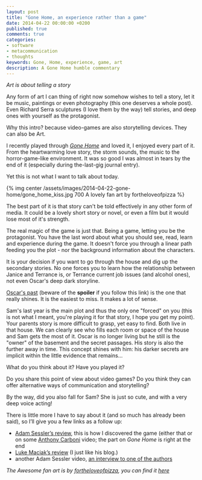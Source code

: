 ```yaml
---
layout: post
title: "Gone Home, an experience rather than a game"
date: 2014-04-22 00:00:00 +0200
published: true
comments: true
categories:
- software
- metacommunication
- thoughts
keywords: Gone, Home, experience, game, art
description: A Gone Home humble commentary
---
```


*Art is about telling a story*

Any form of art I can thing of right now somehow wishes to tell a story, let it be music, paintings or even photography (this one deserves a whole post).
Even Richard Serra sculptures (I love them by the way) tell stories, and deep ones with yourself as the protagonist.

Why this intro? because video-games are also storytelling devices. 
They can also be Art.

I recently played through [*Gone Home*][gone_home] and loved it, I enjoyed every part of it.
From the heartwarming love story, the storm sounds, the music to the horror-game-like environment.
It was so good I was almost in tears by the end of it (especially during the-last-gig journal entry). 

Yet this is not what I want to talk about today.

{% img center /assets/images/2014-04-22-gone-home/gone_home_kiss.jpg 700 A lovely fan art by fortheloveofpizza %}

The best part of it is that story can't be told effectively in any other form of media.
It could be a lovely short story or novel, or even a film but it would lose most of it's strength.

The real magic of the game is just that. Being a game, letting you be the protagonist. You have the last word about what you should see, read, learn and experience during the game. It doesn't force you through a linear path feeding you the plot - nor the background information about the characters.

It is your decision if you want to go through the house and dig up the secondary stories. 
No one forces you to learn how the relationship between Janice and Terrance is, or Terrance current job issues (and alcohol ones), not even Oscar's deep dark storyline.

[Oscar's past][transgression] (beware of the **spoiler** if you follow this link) is the one that really shines. It is the easiest to miss.
It makes a lot of sense.

Sam's last year is the main plot and thus the only one "forced" on you (this is not what I meant, you're playing it for that story, I hope you get my point).
Your parents story is more difficult to grasp, yet easy to find. Both live in that house. We can clearly see who fills each room or space of the house and Sam gets the most of it.
Oscar is no longer living but he still is the "owner" of the basement and the secret passages. His story is also the further away in time.
This concept shines with him: his darker secrets are implicit within the little evidence that remains...

What do you think about it? Have you played it?

Do you share this point of view about video games? Do you think they can offer alternative ways of communication and storytelling?

By the way, did you also fall for Sam? She is just so cute, and with a very deep voice acting!

There is little more I have to say about it (and so much has already been said), so I’ll give you a few links as a follow up:
 
 * [Adam Sessler’s review][adam_games_of_year], this is how I discovered the game (either that or on some [Anthony Carboni][carboni] video; the part on *Gone Home* is right at the end
 * [Luke Maciak’s review][term_incoherent] (I just like his blog.)
 * another Adam Sessler video, [an interview to one of the authors][interview]

 *The Awesome fan art is by [fortheloveofpizza][fanartist], you can find it [here][fanart]*

 [gone_home]:          http://www.gonehomegame.com/
 [transgression]:       http://clockworkworlds.com/post/58411117679/the-transgression-you-can-do-better
 [adam_games_of_year]: https://revision3.com/rev3gamesreviews/adams-2013-goty
 [carboni]:            https://twitter.com/acarboni
 [term_incoherent]:    http://www.terminally-incoherent.com/blog/2014/02/24/gone-home/
 [interview]:          http://revision3.com/rev3gamespreviews/gone-home-interview
 [fanartist]:          http://fortheloveofpizza.deviantart.com/
 [fanart]:             http://fortheloveofpizza.deviantart.com/art/Gone-Home-Kiss-417796613
